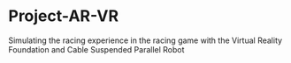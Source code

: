 # Project-AR-VR
Simulating the racing experience in the racing game with the Virtual Reality Foundation and Cable Suspended Parallel Robot
